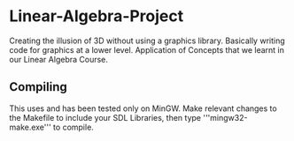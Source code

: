 # Linear-Algebra-Project
Creating the illusion of 3D without using a graphics library.  Basically writing code for graphics at a lower level. Application of Concepts that we learnt in our Linear Algebra Course.

## Compiling
This uses and has been tested only on MinGW. Make relevant changes to the Makefile to include your SDL Libraries, then type '''mingw32-make.exe''' to compile.
